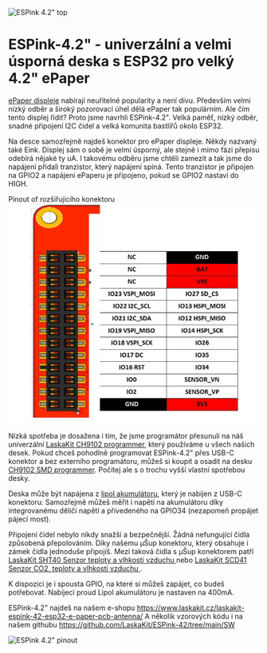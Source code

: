 ![ESPink 4.2" top](https://github.com/LaskaKit/ESPink-42/blob/main/img/ESPink-42-2.jpg)

# ESPink-4.2" - univerzální a velmi úsporná deska s ESP32 pro velký 4.2" ePaper

[ePaper displeje](https://www.laskakit.cz/e-ink/) nabírají neuřitelné popularity a není divu. Především velmi nízký odběr a široký pozorovací úhel dělá ePaper tak populárním. 
Ale čím tento displej řídit? Proto jsme navrhli ESPink-4.2". Velká paměť, nízký odběr, snadné připojení I2C čidel a velká komunita bastlířů okolo ESP32.

Na desce samozřejmě najdeš konektor pro ePaper displeje. Někdy nazvaný také Eink. Displej sám o sobě je velmi úsporný, ale stejně i mimo fázi přepisu odebírá nějaké ty uA. 
I takovému odběru jsme chtěli zamezit a tak jsme do napájení přidali tranzistor, který napájení spíná. Tento tranzistor je připojen na GPIO2 a napájení ePaperu je připojeno, 
pokud se GPIO2 nastaví do HIGH.

Pinout of rozšiřujícího konektoru<br>
![ESPink-4.2" Pinout of rozšiřujícího konektoru](https://github.com/LaskaKit/ESPink-42/blob/main/img/pinout.png)

Nízká spotřeba je dosažena i tím, že jsme programátor přesunuli na náš univerzální [LaskaKit CH9102 programmer](https://www.laskakit.cz/laskakit-ch9102-programmer-usb-c--microusb--uart/), který používáme u všech našich desek. Pokud chceš pohodlně programovat ESPink-4.2" přes USB-C konektor a bez externího programátoru, můžeš si koupit a osadit na desku [CH9102 SMD programmer](https://www.laskakit.cz/laskakit-ch9102-smd-programmer/). Počítej ale s o trochu vyšší vlastní spotřebou desky. 

Deska může být napájena z [lipol akumulátoru](https://www.laskakit.cz/baterie-a-akumulatory/), který je nabíjen z USB-C konektoru. 
Samozřejmě můžeš měřit i napětí na akumulátoru díky integrovanému děliči napětí a přivedeného na GPIO34 (nezapomeň propájet pájecí most).

Připojení čidel nebylo nikdy snažší a bezpečnější. Žádná nefungující čidla způsobená přepolováním. Díky našemu μŠup konektoru, který obsahuje i zámek čidla jednoduše připojíš. 
Mezi taková čidla s μŠup konektorem patří [LaskaKit SHT40 Senzor teploty a vlhkosti vzduchu ](https://www.laskakit.cz/laskakit-sht40-senzor-teploty-a-vlhkosti-vzduchu/) nebo  [LaskaKit SCD41 Senzor CO2, teploty a vlhkosti vzduchu ](https://www.laskakit.cz/laskakit-scd41-senzor-co2--teploty-a-vlhkosti-vzduchu/).

K dispozici je i spousta GPIO, na které si můžeš zapájet, co budeš potřebovat. Nabíjecí proud Lipol akumulátoru je nastaven na 400mA. 

ESPink-4.2" najdeš na našem e-shopu https://www.laskakit.cz/laskakit-espink-42-esp32-e-paper-pcb-antenna/
A několik vzorových kódu i na našem githubu https://github.com/LaskaKit/ESPink-42/tree/main/SW

![ESPink 4.2" pinout](https://github.com/LaskaKit/ESPink-42/blob/main/img/ESPink-4.2-pinout.jpg)
